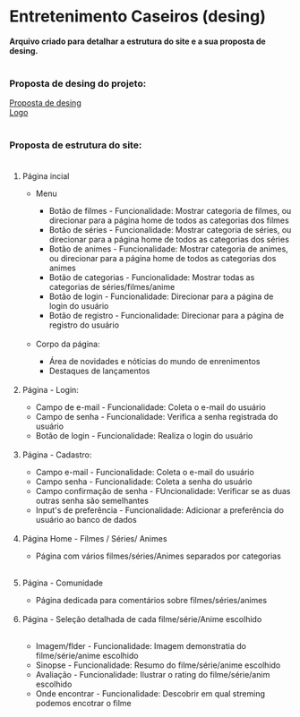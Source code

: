 # Entretenimento Caseiros (desing)
**Arquivo criado para detalhar a estrutura do site e a sua proposta de desing.** <br><br>
### Proposta de desing do projeto:

[Proposta de desing](https://www.figma.com/proto/07aqGOk6RH4HxErjOw9nW1/Entretenimentos-caseiros?node-id=0-1&node-type=canvas&t=qeicDjBBeWl88PqL-0&scaling=min-zoom&content-scaling=fixed&page-id=0%3A1)<br>
[Logo](https://www.canva.com/design/DAGPuShGu-s/H7f4k3evLCfbBlz99stb5w/edit?utm_content=DAGPuShGu-s&utm_campaign=designshare&utm_medium=link2&utm_source=sharebutton)
<br><br>
### Proposta de estrutura do site: <br><br>
<ol>
<li>Página incial</li>
  <ul>
    <li>Menu</li>
      <ul>
        <li>Botão de filmes - Funcionalidade: Mostrar categoria de filmes, ou direcionar para a página home de todos as categorias dos filmes</li>
        <li>Botão de séries - Funcionalidade: Mostrar categoria de séries, ou direcionar para a página home de todos as categorias dos séries</li>
        <li>Botão de animes - Funcionalidade: Mostrar categoria de animes, ou direcionar para a página home de todos as categorias dos animes</li>
        <li>Botão de categorias - Funcionalidade: Mostrar todas as categorias de séries/filmes/anime</li>
        <li>Botão de login - Funcionalidade: Direcionar para a página de login do usuário</li>
        <li>Botão de registro - Funcionalidade: Direcionar para a página de registro do usuário</li>
      </ul><br>
    <li>Corpo da página:</li>
      <ul>
        <li>Área de novidades e nóticias do mundo de enrenimentos</li>
        <li>Destaques de lançamentos</li>
      </ul><br>
  </ul>
  <li>Página - Login:</li>
    <ul>
      <li>Campo de e-mail - Funcionalidade: Coleta o e-mail do usuário</li>
      <li>Campo de senha - Funcionalidade: Verifica a senha registrada do usuário</li>
      <li>Botão de login - Funcionalidade: Realiza o login do usuário</li>
    </ul><br>
  <li>Página - Cadastro:</li>
    <ul>
      <li>Campo e-mail - Funcionalidade: Coleta o e-mail do usuário</li>
      <li>Campo senha - Funcionalidade: Coleta a senha do usuário</li>
      <li>Campo confirmação de senha - FUncionalidade: Verificar se as duas outras senha são semelhantes</li>
      <li>Input's de preferência - Funcionalidade: Adicionar a preferência do usuário ao banco de dados</li>
    </ul><br>
  <li>Página Home - Filmes / Séries/ Animes</li>
    <ul>
      <li>Página com vários filmes/séries/Animes separados por categorias</li>
    </ul>
  <ul>
  </ul>
  <br>
  <li>Página - Comunidade</li>
  <ul>
    <li>Página dedicada para comentários sobre filmes/séries/animes</li>
  </ul><br>
  <li>Página - Seleção detalhada de cada filme/série/Anime escolhido </li><br>
    <ul>
      <li>Imagem/flder - Funcionalidade: Imagem demonstratia do filme/série/anime escolhido</li>
      <li>Sinopse - Funcionalidade: Resumo do filme/série/anime escolhido</li>
      <li>Avaliação - Funcionalidade: Ilustrar o rating do filme/série/anim escolhido</li>
      <li>Onde encontrar - Funcionalidade: Descobrir em qual streming podemos encotrar o filme</li>
    </ul>
</ol>
